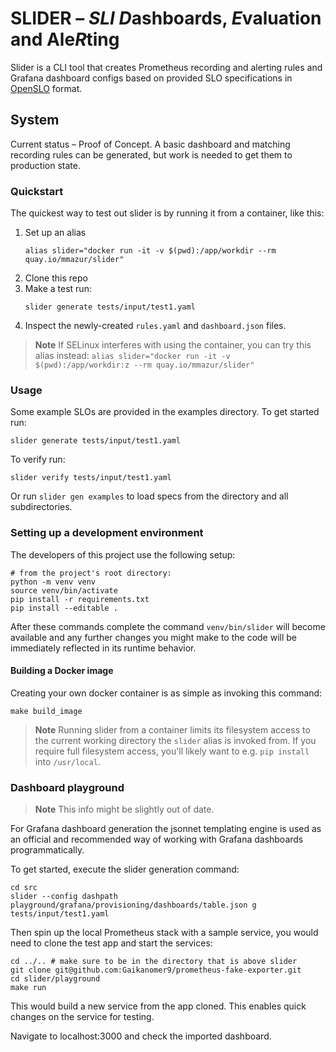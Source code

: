 # SLIDER – _SLI_ *D*ashboards, *E*valuation and Ale*R*ting

Slider is a CLI tool that creates Prometheus recording and alerting rules and Grafana dashboard configs based on provided SLO specifications in [OpenSLO](https://openslo.com/) format.

## System

Current status – Proof of Concept.
A basic dashboard and matching recording rules can be generated, but work is needed to get them to production state.

### Quickstart

The quickest way to test out slider is by running it from a container, like this:

1. Set up an alias
    ```
    alias slider="docker run -it -v $(pwd):/app/workdir --rm quay.io/mmazur/slider"
    ```
2. Clone this repo
3. Make a test run:
    ```
    slider generate tests/input/test1.yaml
    ```
4. Inspect the newly-created `rules.yaml` and `dashboard.json` files.

> **Note**
> If SELinux interferes with using the container, you can try this alias instead:
> `alias slider="docker run -it -v $(pwd):/app/workdir:z --rm quay.io/mmazur/slider"`

### Usage

Some example SLOs are provided in the examples directory. To get started run:

```
slider generate tests/input/test1.yaml
```

To verify run:

```
slider verify tests/input/test1.yaml
```

Or run `slider gen examples` to load specs from the directory and all subdirectories.

### Setting up a development environment

The developers of this project use the following setup:

```
# from the project's root directory:
python -m venv venv
source venv/bin/activate
pip install -r requirements.txt
pip install --editable .
```

After these commands complete the command `venv/bin/slider` will become available and any further changes you might make to the code will be immediately reflected in its runtime behavior.


#### Building a Docker image

Creating your own docker container is as simple as invoking this command:

```
make build_image
```

> **Note**
> Running slider from a container limits its filesystem access to the current working directory the `slider` alias is invoked from.
> If you require full filesystem access, you'll likely want to e.g. `pip install` into `/usr/local`.


### Dashboard playground

> **Note**
> This info might be slightly out of date.

For Grafana dashboard generation the jsonnet templating engine is used as an official and recommended way of working with Grafana dashboards programmatically.

To get started, execute the slider generation command:

```
cd src
slider --config dashpath playground/grafana/provisioning/dashboards/table.json g tests/input/test1.yaml
```

Then spin up the local Prometheus stack with a sample service, you would need to clone the test app and start the services:

```
cd ../.. # make sure to be in the directory that is above slider
git clone git@github.com:Gaikanomer9/prometheus-fake-exporter.git
cd slider/playground
make run
```

This would build a new service from the app cloned. This enables quick changes on the service for testing.

Navigate to localhost:3000 and check the imported dashboard.
